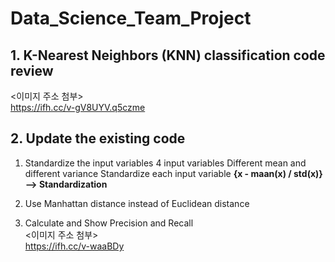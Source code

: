 # Data_Science_Team_Project

## 1. K-Nearest Neighbors (KNN) classification code review
  <이미지 주소 첨부> <br>
  https://ifh.cc/v-gV8UYV.q5czme

## 2. Update the existing code
  1) Standardize the input variables
    4 input variables
    Different mean and different variance
    Standardize each input variable
    __{x - maan(x) / std(x)} --> Standardization__
    
  2) Use Manhattan distance instead of Euclidean distance
  
  3) Calculate and Show Precision and Recall <br>
   <이미지 주소 첨부> <br>
    https://ifh.cc/v-waaBDy
  
    
